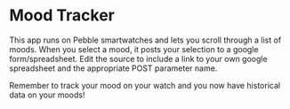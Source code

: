 # Mood Tracker

This app runs on Pebble smartwatches and lets you scroll through a list of 
moods. When you select a mood, it posts your selection to a google
form/spreadsheet. Edit the source to include a link to your own google
spreadsheet and the appropriate POST parameter name.

Remember to track your mood on your watch and you now have historical data
on your moods!

